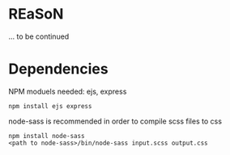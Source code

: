 REaSoN
======

... to be continued


Dependencies
============

NPM moduels needed: ejs, express

	npm install ejs express

node-sass is recommended in order to compile scss files to css

	npm install node-sass
	<path to node-sass>/bin/node-sass input.scss output.css
